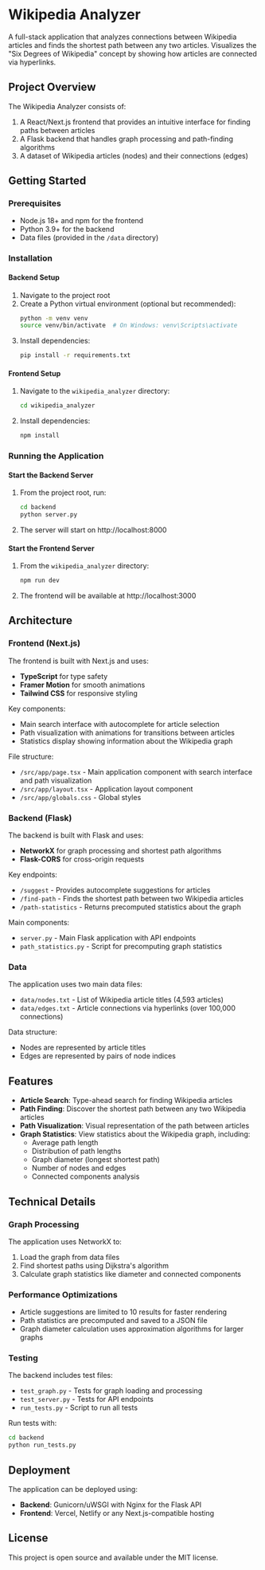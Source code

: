 # Wikipedia Analyzer

A full-stack application that analyzes connections between Wikipedia articles and finds the shortest path between any two articles. Visualizes the "Six Degrees of Wikipedia" concept by showing how articles are connected via hyperlinks.

## Project Overview

The Wikipedia Analyzer consists of:

1. A React/Next.js frontend that provides an intuitive interface for finding paths between articles
2. A Flask backend that handles graph processing and path-finding algorithms
3. A dataset of Wikipedia articles (nodes) and their connections (edges)

## Getting Started

### Prerequisites

- Node.js 18+ and npm for the frontend
- Python 3.9+ for the backend
- Data files (provided in the `/data` directory)

### Installation

#### Backend Setup

1. Navigate to the project root
2. Create a Python virtual environment (optional but recommended):
   ```bash
   python -m venv venv
   source venv/bin/activate  # On Windows: venv\Scripts\activate
   ```
3. Install dependencies:
   ```bash
   pip install -r requirements.txt
   ```

#### Frontend Setup

1. Navigate to the `wikipedia_analyzer` directory:
   ```bash
   cd wikipedia_analyzer
   ```
2. Install dependencies:
   ```bash
   npm install
   ```

### Running the Application

#### Start the Backend Server

1. From the project root, run:
   ```bash
   cd backend
   python server.py
   ```
2. The server will start on http://localhost:8000

#### Start the Frontend Server

1. From the `wikipedia_analyzer` directory:
   ```bash
   npm run dev
   ```
2. The frontend will be available at http://localhost:3000

## Architecture

### Frontend (Next.js)

The frontend is built with Next.js and uses:

- **TypeScript** for type safety
- **Framer Motion** for smooth animations
- **Tailwind CSS** for responsive styling

Key components:

- Main search interface with autocomplete for article selection
- Path visualization with animations for transitions between articles
- Statistics display showing information about the Wikipedia graph

File structure:

- `/src/app/page.tsx` - Main application component with search interface and path visualization
- `/src/app/layout.tsx` - Application layout component
- `/src/app/globals.css` - Global styles

### Backend (Flask)

The backend is built with Flask and uses:

- **NetworkX** for graph processing and shortest path algorithms
- **Flask-CORS** for cross-origin requests

Key endpoints:

- `/suggest` - Provides autocomplete suggestions for articles
- `/find-path` - Finds the shortest path between two Wikipedia articles
- `/path-statistics` - Returns precomputed statistics about the graph

Main components:

- `server.py` - Main Flask application with API endpoints
- `path_statistics.py` - Script for precomputing graph statistics

### Data

The application uses two main data files:

- `data/nodes.txt` - List of Wikipedia article titles (4,593 articles)
- `data/edges.txt` - Article connections via hyperlinks (over 100,000 connections)

Data structure:

- Nodes are represented by article titles
- Edges are represented by pairs of node indices

## Features

- **Article Search**: Type-ahead search for finding Wikipedia articles
- **Path Finding**: Discover the shortest path between any two Wikipedia articles
- **Path Visualization**: Visual representation of the path between articles
- **Graph Statistics**: View statistics about the Wikipedia graph, including:
  - Average path length
  - Distribution of path lengths
  - Graph diameter (longest shortest path)
  - Number of nodes and edges
  - Connected components analysis

## Technical Details

### Graph Processing

The application uses NetworkX to:

1. Load the graph from data files
2. Find shortest paths using Dijkstra's algorithm
3. Calculate graph statistics like diameter and connected components

### Performance Optimizations

- Article suggestions are limited to 10 results for faster rendering
- Path statistics are precomputed and saved to a JSON file
- Graph diameter calculation uses approximation algorithms for larger graphs

### Testing

The backend includes test files:

- `test_graph.py` - Tests for graph loading and processing
- `test_server.py` - Tests for API endpoints
- `run_tests.py` - Script to run all tests

Run tests with:

```bash
cd backend
python run_tests.py
```

## Deployment

The application can be deployed using:

- **Backend**: Gunicorn/uWSGI with Nginx for the Flask API
- **Frontend**: Vercel, Netlify or any Next.js-compatible hosting

## License

This project is open source and available under the MIT license.
